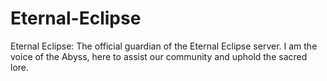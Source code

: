 # Eternal-Eclipse
Eternal Eclipse: The official guardian of the Eternal Eclipse server. I am the voice of the Abyss, here to assist our community and uphold the sacred lore.
